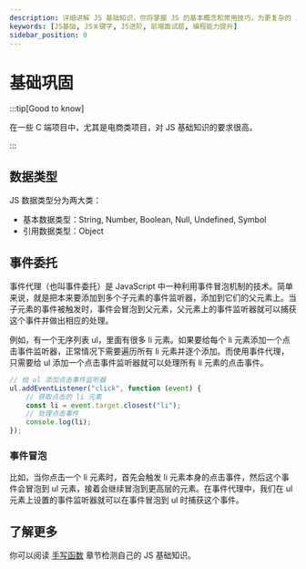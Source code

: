 ```yaml
---
description: 详细讲解 JS 基础知识，你将掌握 JS 的基本概念和常用技巧，为更复杂的 JS 应用打下坚实基础。
keywords: [JS基础, JS关键字, JS进阶, 前端面试题, 编程能力提升]
sidebar_position: 0
---
```


# 基础巩固

:::tip[Good to know]

在一些 C 端项目中，尤其是电商类项目，对 JS 基础知识的要求很高。

:::

## 数据类型

JS 数据类型分为两大类：

-   基本数据类型：String, Number, Boolean, Null, Undefined, Symbol
-   引用数据类型：Object

## 事件委托

事件代理（也叫事件委托）是 JavaScript 中一种利用事件冒泡机制的技术。简单来说，就是把本来要添加到多个子元素的事件监听器，添加到它们的父元素上。当子元素的事件被触发时，事件会冒泡到父元素，父元素上的事件监听器就可以捕获这个事件并做出相应的处理。

例如，有一个无序列表 ul，里面有很多 li 元素。如果要给每个 li 元素添加一个点击事件监听器，正常情况下需要遍历所有 li 元素并逐个添加。而使用事件代理，只需要给 ul 添加一个点击事件监听器就可以处理所有 li 元素的点击事件。

```javascript
// 给 ul 添加点击事件监听器
ul.addEventListener("click", function (event) {
	// 获取点击的 li 元素
	const li = event.target.closest("li");
	// 处理点击事件
	console.log(li);
});
```

### 事件冒泡

比如，当你点击一个 li 元素时，首先会触发 li 元素本身的点击事件，然后这个事件会冒泡到 ul 元素，接着会继续冒泡到更高层的元素。在事件代理中，我们在 ul 元素上设置的事件监听器就可以在事件冒泡到 ul 时捕获这个事件。

## 了解更多

你可以阅读 [手写函数](./Handwriting-Functions.md) 章节检测自己的 JS 基础知识。
